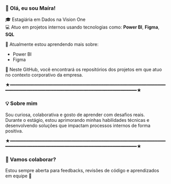 ### 👋 Olá, eu sou Maíra!

🎓 Estagiária em Dados na Vision One  
💻 Atuo em projetos internos usando tecnologias como:  **Power BI**, **Figma**, **SQL**

🚀 Atualmente estou aprendendo mais sobre:  
- Power BI
- Figma

📌 Neste GitHub, você encontrará os repositórios dos projetos em que atuo no contexto corporativo da empresa.

★━━━━━━━━━━━━━━━━━━━━━━━━━━━━━━━━━━━━━━━━━━━━━━━━━━━━━━━━━━━━━━━━━━━━━━━━━━━━━━━━━━━━━━━━━━━━━━━━━━━━━━━━━━━★

### 💡 Sobre mim

Sou curiosa, colaborativa e gosto de aprender com desafios reais.  
Durante o estágio, estou aprimorando minhas habilidades técnicas e desenvolvendo soluções que impactam processos internos de forma positiva.

★━━━━━━━━━━━━━━━━━━━━━━━━━━━━━━━━━━━━━━━━━━━━━━━━━━━━━━━━━━━━━━━━━━━━━━━━━━━━━━━━━━━━━━━━━━━━━━━━━━━━━━━━━━━★


### 🤝 Vamos colaborar?

Estou sempre aberta para feedbacks, revisões de código e aprendizados em equipe 🤗  


